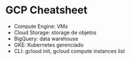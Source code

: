 # GCP Cheatsheet

- Compute Engine: VMs
- Cloud Storage: storage de objetos
- BigQuery: data warehouse
- GKE: Kubernetes gerenciado
- CLI: gcloud init, gcloud compute instances list
